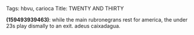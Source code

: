 Tags: hbvu, carioca
Title: TWENTY AND THIRTY
  
**(159493939463)**: while the main rubronegrans rest for america, the under 23s play dismally to an exit. adeus caixadagua.